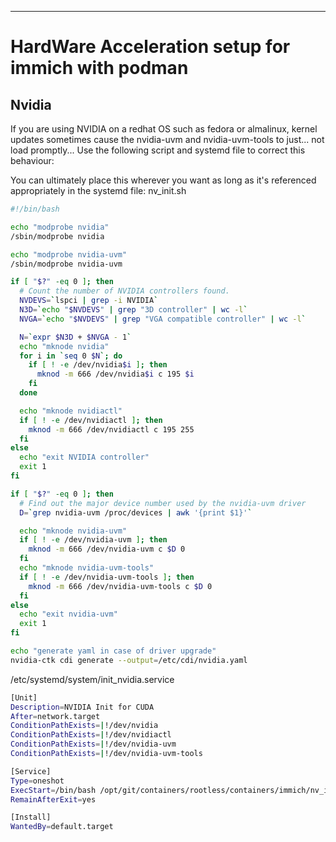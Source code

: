 ---

# HardWare Acceleration setup for immich with podman
## Nvidia

If you are using NVIDIA on a redhat OS such as fedora or almalinux, kernel updates sometimes cause the nvidia-uvm and nvidia-uvm-tools to just... not load promptly... Use the following script and systemd file to correct this behaviour:

You can ultimately place this wherever you want as long as it's referenced appropriately in the systemd file:
nv_init.sh
```bash
#!/bin/bash

echo "modprobe nvidia"
/sbin/modprobe nvidia

echo "modprobe nvidia-uvm"
/sbin/modprobe nvidia-uvm

if [ "$?" -eq 0 ]; then
  # Count the number of NVIDIA controllers found.
  NVDEVS=`lspci | grep -i NVIDIA`
  N3D=`echo "$NVDEVS" | grep "3D controller" | wc -l`
  NVGA=`echo "$NVDEVS" | grep "VGA compatible controller" | wc -l`

  N=`expr $N3D + $NVGA - 1`
  echo "mknode nvidia"
  for i in `seq 0 $N`; do
    if [ ! -e /dev/nvidia$i ]; then
      mknod -m 666 /dev/nvidia$i c 195 $i
    fi
  done

  echo "mknode nvidiactl"
  if [ ! -e /dev/nvidiactl ]; then
    mknod -m 666 /dev/nvidiactl c 195 255
  fi
else
  echo "exit NVIDIA controller"
  exit 1
fi

if [ "$?" -eq 0 ]; then
  # Find out the major device number used by the nvidia-uvm driver
  D=`grep nvidia-uvm /proc/devices | awk '{print $1}'`

  echo "mknode nvidia-uvm"
  if [ ! -e /dev/nvidia-uvm ]; then
    mknod -m 666 /dev/nvidia-uvm c $D 0
  fi
  echo "mknode nvidia-uvm-tools"
  if [ ! -e /dev/nvidia-uvm-tools ]; then
    mknod -m 666 /dev/nvidia-uvm-tools c $D 0
  fi
else
  echo "exit nvidia-uvm"
  exit 1
fi

echo "generate yaml in case of driver upgrade"
nvidia-ctk cdi generate --output=/etc/cdi/nvidia.yaml
```

/etc/systemd/system/init_nvidia.service
```bash
[Unit]
Description=NVIDIA Init for CUDA
After=network.target
ConditionPathExists=|!/dev/nvidia
ConditionPathExists=|!/dev/nvidiactl
ConditionPathExists=|!/dev/nvidia-uvm
ConditionPathExists=|!/dev/nvidia-uvm-tools

[Service]
Type=oneshot
ExecStart=/bin/bash /opt/git/containers/rootless/containers/immich/nv_init.sh
RemainAfterExit=yes

[Install]
WantedBy=default.target
```
